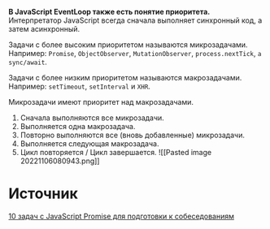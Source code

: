 **В JavaScript EventLoop также есть понятие приоритета.**
Интерпретатор JavaScript всегда сначала выполняет синхронный код, а затем асинхронный.


Задачи с более высоким приоритетом называются микрозадачами. Например: `Promise`, `ObjectObserver`, `MutationObserver`, `process.nextTick`, `async/await`.

Задачи с более низким приоритетом называются макрозадачами. Например: `setTimeout`, `setInterval` и `XHR`.

Микрозадачи имеют приоритет над макрозадачами.

1.  Сначала выполняются все микрозадачи.
2.  Выполняется одна макрозадача.
3.  Повторно выполняются все (вновь добавленные) микрозадачи.
4.  Выполняется следующая макрозадача.
5.  Цикл повторяется / Цикл завершается.
![[Pasted image 20221106080943.png]]

# Источник
[10 задач с JavaScript Promise для подготовки к собеседованиям](https://habr.com/ru/company/otus/blog/686670/)